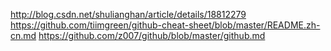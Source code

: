 http://blog.csdn.net/shulianghan/article/details/18812279
https://github.com/tiimgreen/github-cheat-sheet/blob/master/README.zh-cn.md
https://github.com/z007/github/blob/master/github.md

